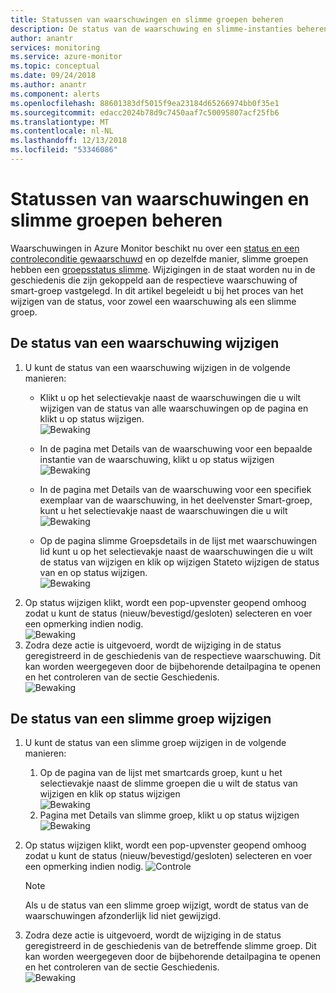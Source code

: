 ```yaml
---
title: Statussen van waarschuwingen en slimme groepen beheren
description: De status van de waarschuwing en slimme-instanties beheren
author: anantr
services: monitoring
ms.service: azure-monitor
ms.topic: conceptual
ms.date: 09/24/2018
ms.author: anantr
ms.component: alerts
ms.openlocfilehash: 88601383df5015f9ea23184d65266974bb0f35e1
ms.sourcegitcommit: edacc2024b78d9c7450aaf7c50095807acf25fb6
ms.translationtype: MT
ms.contentlocale: nl-NL
ms.lasthandoff: 12/13/2018
ms.locfileid: "53346086"
---
```

# <a name="manage-alert-and-smart-group-states"></a>Statussen van waarschuwingen en slimme groepen beheren
Waarschuwingen in Azure Monitor beschikt nu over een [status en een controleconditie gewaarschuwd](https://aka.ms/azure-alerts-overview) en op dezelfde manier, slimme groepen hebben een [groepsstatus slimme](https://aka.ms/smart-groups). Wijzigingen in de staat worden nu in de geschiedenis die zijn gekoppeld aan de respectieve waarschuwing of smart-groep vastgelegd. In dit artikel begeleidt u bij het proces van het wijzigen van de status, voor zowel een waarschuwing als een slimme groep.

## <a name="change-the-state-of-an-alert"></a>De status van een waarschuwing wijzigen
1. U kunt de status van een waarschuwing wijzigen in de volgende manieren: 
    * Klikt u op het selectievakje naast de waarschuwingen die u wilt wijzigen van de status van alle waarschuwingen op de pagina en klikt u op status wijzigen.   
    ![Bewaking](./media/alerts-managing-alert-states/state-all-alerts.jpg)
    * In de pagina met Details van de waarschuwing voor een bepaalde instantie van de waarschuwing, klikt u op status wijzigen   
    ![Bewaking](./media/alerts-managing-alert-states/state-alert-details.jpg)
    * In de pagina met Details van de waarschuwing voor een specifiek exemplaar van de waarschuwing, in het deelvenster Smart-groep, kunt u het selectievakje naast de waarschuwingen die u wilt    
    ![Bewaking](./media/alerts-managing-alert-states/state-alert-details-sg.jpg)

    * Op de pagina slimme Groepsdetails in de lijst met waarschuwingen lid kunt u op het selectievakje naast de waarschuwingen die u wilt de status van wijzigen en klik op wijzigen Stateto wijzigen de status van en op status wijzigen.   
    ![Bewaking](./media/alerts-managing-alert-states/state-sg-details-alerts.jpg)
1. Op status wijzigen klikt, wordt een pop-upvenster geopend omhoog zodat u kunt de status (nieuw/bevestigd/gesloten) selecteren en voer een opmerking indien nodig.   
![Bewaking](./media/alerts-managing-alert-states/state-alert-change.jpg)
1. Zodra deze actie is uitgevoerd, wordt de wijziging in de status geregistreerd in de geschiedenis van de respectieve waarschuwing. Dit kan worden weergegeven door de bijbehorende detailpagina te openen en het controleren van de sectie Geschiedenis.    
![Bewaking](./media/alerts-managing-alert-states/state-alert-history.jpg)

## <a name="change-the-state-of-a-smart-group"></a>De status van een slimme groep wijzigen
1. U kunt de status van een slimme groep wijzigen in de volgende manieren:
    1. Op de pagina van de lijst met smartcards groep, kunt u het selectievakje naast de slimme groepen die u wilt de status van wijzigen en klik op status wijzigen  
    ![Bewaking](./media/alerts-managing-alert-states/state-sg-list.jpg)
    1. Pagina met Details van slimme groep, klikt u op status wijzigen        
    ![Bewaking](./media/alerts-managing-alert-states/state-sg-details.jpg)
1. Op status wijzigen klikt, wordt een pop-upvenster geopend omhoog zodat u kunt de status (nieuw/bevestigd/gesloten) selecteren en voer een opmerking indien nodig. 
![Controle](./media/alerts-managing-alert-states/state-sg-change.jpg)
   > [!NOTE]
   >  Als u de status van een slimme groep wijzigt, wordt de status van de waarschuwingen afzonderlijk lid niet gewijzigd.

1. Zodra deze actie is uitgevoerd, wordt de wijziging in de status geregistreerd in de geschiedenis van de betreffende slimme groep. Dit kan worden weergegeven door de bijbehorende detailpagina te openen en het controleren van de sectie Geschiedenis.     
![Bewaking](./media/alerts-managing-alert-states/state-sg-history.jpg)
